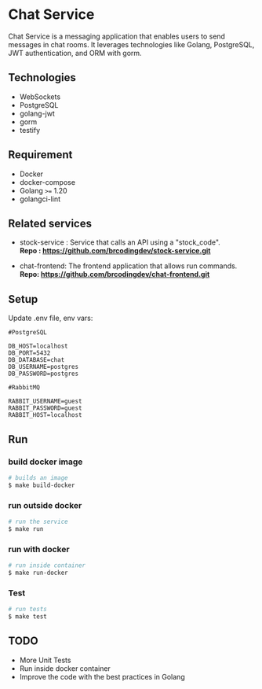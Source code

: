 # Chat Service

Chat Service is a messaging application that enables users to send messages in chat rooms. It leverages technologies like Golang, PostgreSQL, JWT authentication, and ORM with gorm.

## Technologies
- WebSockets
- PostgreSQL
- golang-jwt
- gorm
- testify


## Requirement
- Docker
- docker-compose
- Golang `>=` 1.20
- golangci-lint


## Related services
- stock-service : Service that calls an API using a "stock_code".  <br/>
  <b>Repo : https://github.com/brcodingdev/stock-service.git </b>


- chat-frontend: The frontend application that allows run commands. <br/>
  <b>Repo: https://github.com/brcodingdev/chat-frontend.git </b>

## Setup
Update .env file, env vars:

```
#PostgreSQL

DB_HOST=localhost
DB_PORT=5432
DB_DATABASE=chat
DB_USERNAME=postgres
DB_PASSWORD=postgres
 
#RabbitMQ  

RABBIT_USERNAME=guest
RABBIT_PASSWORD=guest
RABBIT_HOST=localhost
```

## Run

### build docker image

```bash
# builds an image
$ make build-docker
```

### run outside docker

```bash
# run the service
$ make run
```

### run with docker

```bash
# run inside container
$ make run-docker
```

### Test

```bash
# run tests
$ make test
```

## TODO
 - More Unit Tests
 - Run inside docker container
 - Improve the code with the best practices in Golang